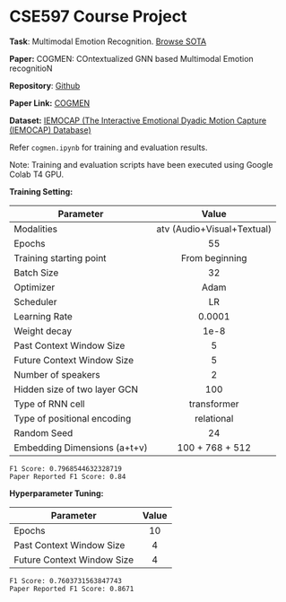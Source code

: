 # CSE597 Course Project

**Task**: Multimodal Emotion Recognition. [Browse SOTA](https://paperswithcode.com/task/multimodal-emotion-recognition)

**Paper:** COGMEN: COntextualized GNN based Multimodal Emotion recognitioN

**Repository**: [Github](https://github.com/exploration-lab/cogmen)

**Paper Link:** [COGMEN](https://paperswithcode.com/paper/cogmen-contextualized-gnn-based-multimodal)

**Dataset:** [IEMOCAP (The Interactive Emotional Dyadic Motion Capture (IEMOCAP) Database)](https://paperswithcode.com/dataset/iemocap)

Refer `cogmen.ipynb` for training and evaluation results.

Note: Training and evaluation scripts have been executed using Google Colab T4 GPU.

**Training Setting:**

| Parameter     | Value         |
| ------------- |:-------------:|
| Modalities    | atv (Audio+Visual+Textual) |
| Epochs    | 55 |
| Training starting point      | From beginning      |
| Batch Size  | 32      |
| Optimizer  | Adam      |
| Scheduler  | LR      |
| Learning Rate  | 0.0001      |
| Weight decay  | 1e-8      |
| Past Context Window Size  | 5      |
| Future Context Window Size  | 5      |
| Number of speakers  | 2      |
| Hidden size of two layer GCN  | 100      |
| Type of RNN cell  | transformer      |
| Type of positional encoding  | relational      |
| Random Seed  | 24      |
| Embedding Dimensions (a+t+v)  | 100 + 768 + 512      |

    F1 Score: 0.7968544632328719
    Paper Reported F1 Score: 0.84

**Hyperparameter Tuning:**

| Parameter     | Value         |
| ------------- |:-------------:|
| Epochs    | 10 |
| Past Context Window Size  | 4      |
| Future Context Window Size  | 4      |

    F1 Score: 0.7603731563847743
    Paper Reported F1 Score: 0.8671
